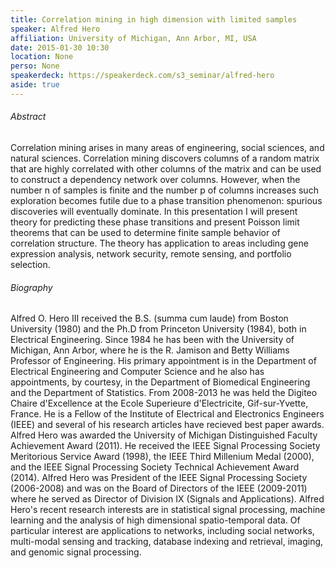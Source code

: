 ```yaml
---
title: Correlation mining in high dimension with limited samples 
speaker: Alfred Hero
affiliation: University of Michigan, Ann Arbor, MI, USA
date: 2015-01-30 10:30
location: None
perso: None
speakerdeck: https://speakerdeck.com/s3_seminar/alfred-hero
aside: true
---
```


###### Abstract
Correlation mining arises in many areas of engineering, social
sciences, and natural sciences. Correlation mining discovers columns
of a random matrix that are highly correlated with other columns of
the matrix and can be used to construct a dependency network over
columns. However, when the number n of samples is finite and the
number p of columns increases such exploration becomes futile due to a
phase transition phenomenon: spurious discoveries will eventually
dominate. In this presentation I will present theory for predicting
these phase transitions and present Poisson limit theorems that can be
used to determine finite sample behavior of correlation structure. The
theory has application to areas including gene expression analysis,
network security, remote sensing, and portfolio selection.

###### Biography
Alfred O. Hero III received the B.S. (summa cum laude) from Boston
University (1980) and the Ph.D from Princeton University (1984), both
in Electrical Engineering. Since 1984 he has been with the University
of Michigan, Ann Arbor, where he is the R. Jamison and Betty Williams
Professor of Engineering. His primary appointment is in the Department
of Electrical Engineering and Computer Science and he also has
appointments, by courtesy, in the Department of Biomedical Engineering
and the Department of Statistics. From 2008-2013 he was held the
Digiteo Chaire d'Excellence at the Ecole Superieure d'Electricite,
Gif-sur-Yvette, France. He is a Fellow of the Institute of Electrical
and Electronics Engineers (IEEE) and several of his research articles
have recieved best paper awards. Alfred Hero was awarded the
University of Michigan Distinguished Faculty Achievement Award (2011).
He received the IEEE Signal Processing Society Meritorious Service
Award (1998), the IEEE Third Millenium Medal (2000), and the IEEE
Signal Processing Society Technical Achievement Award (2014). Alfred
Hero was President of the IEEE Signal Processing Society (2006-2008)
and was on the Board of Directors of the IEEE (2009-2011) where he
served as Director of Division IX (Signals and Applications). Alfred
Hero's recent research interests are in statistical signal processing,
machine learning and the analysis of high dimensional spatio-temporal
data. Of particular interest are applications to networks, including
social networks, multi-modal sensing and tracking, database indexing
and retrieval, imaging, and genomic signal processing.